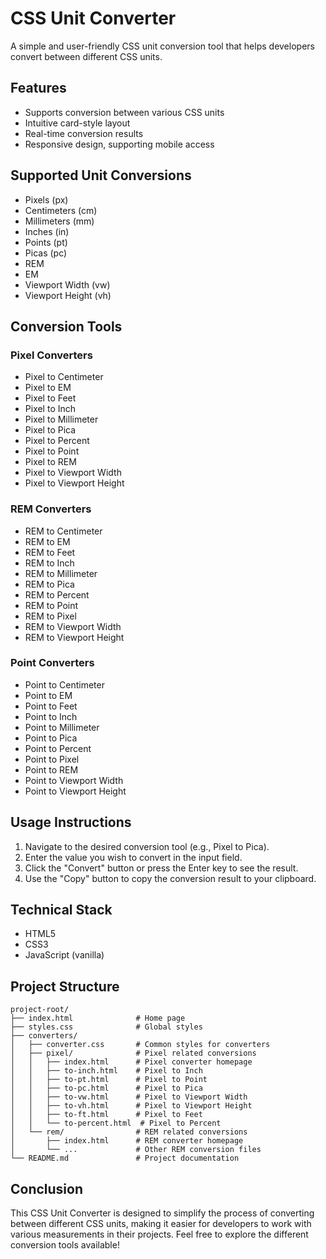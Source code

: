 # CSS Unit Converter

A simple and user-friendly CSS unit conversion tool that helps developers convert between different CSS units.

## Features

- Supports conversion between various CSS units
- Intuitive card-style layout
- Real-time conversion results
- Responsive design, supporting mobile access

## Supported Unit Conversions

- Pixels (px)
- Centimeters (cm)
- Millimeters (mm)
- Inches (in)
- Points (pt)
- Picas (pc)
- REM
- EM
- Viewport Width (vw)
- Viewport Height (vh)

## Conversion Tools

### Pixel Converters
- Pixel to Centimeter
- Pixel to EM
- Pixel to Feet
- Pixel to Inch
- Pixel to Millimeter
- Pixel to Pica
- Pixel to Percent
- Pixel to Point
- Pixel to REM
- Pixel to Viewport Width
- Pixel to Viewport Height

### REM Converters
- REM to Centimeter
- REM to EM
- REM to Feet
- REM to Inch
- REM to Millimeter
- REM to Pica
- REM to Percent
- REM to Point
- REM to Pixel
- REM to Viewport Width
- REM to Viewport Height

### Point Converters
- Point to Centimeter
- Point to EM
- Point to Feet
- Point to Inch
- Point to Millimeter
- Point to Pica
- Point to Percent
- Point to Pixel
- Point to REM
- Point to Viewport Width
- Point to Viewport Height

## Usage Instructions

1. Navigate to the desired conversion tool (e.g., Pixel to Pica).
2. Enter the value you wish to convert in the input field.
3. Click the "Convert" button or press the Enter key to see the result.
4. Use the "Copy" button to copy the conversion result to your clipboard.

## Technical Stack

- HTML5
- CSS3
- JavaScript (vanilla)

## Project Structure

```
project-root/
├── index.html              # Home page
├── styles.css              # Global styles
├── converters/
│   ├── converter.css       # Common styles for converters
│   ├── pixel/              # Pixel related conversions
│   │   ├── index.html      # Pixel converter homepage
│   │   ├── to-inch.html    # Pixel to Inch
│   │   ├── to-pt.html      # Pixel to Point
│   │   ├── to-pc.html      # Pixel to Pica
│   │   ├── to-vw.html      # Pixel to Viewport Width
│   │   ├── to-vh.html      # Pixel to Viewport Height
│   │   ├── to-ft.html      # Pixel to Feet
│   │   └── to-percent.html  # Pixel to Percent
│   └── rem/                # REM related conversions
│       ├── index.html      # REM converter homepage
│       └── ...             # Other REM conversion files
└── README.md               # Project documentation
```

## Conclusion

This CSS Unit Converter is designed to simplify the process of converting between different CSS units, making it easier for developers to work with various measurements in their projects. Feel free to explore the different conversion tools available! 